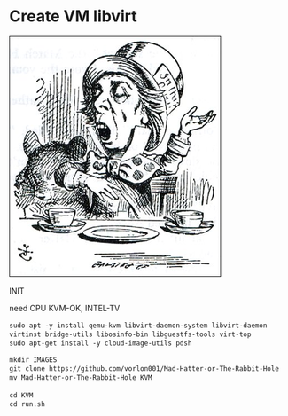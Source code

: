 # Create VM libvirt

![alt text](MadlHatterByTenniel.jpg)


INIT

need CPU KVM-OK, INTEL-TV

```shell
sudo apt -y install qemu-kvm libvirt-daemon-system libvirt-daemon virtinst bridge-utils libosinfo-bin libguestfs-tools virt-top
sudo apt-get install -y cloud-image-utils pdsh
```


```shell
mkdir IMAGES
git clone https://github.com/vorlon001/Mad-Hatter-or-The-Rabbit-Hole
mv Mad-Hatter-or-The-Rabbit-Hole KVM

cd KVM
cd run.sh

```

